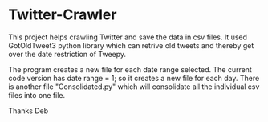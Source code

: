 # Twitter-Crawler

This project helps crawling Twitter and save the data in csv files. It used GotOldTweet3 python library which can retrive old tweets and thereby get over 
the date restriction of Tweepy.

The program creates a new file for each date range selected. The current code version has date range = 1; so it creates a new file for each day. 
There is another file "Consolidated.py" which will consolidate all the individual csv files into one file.

Thanks 
Deb
